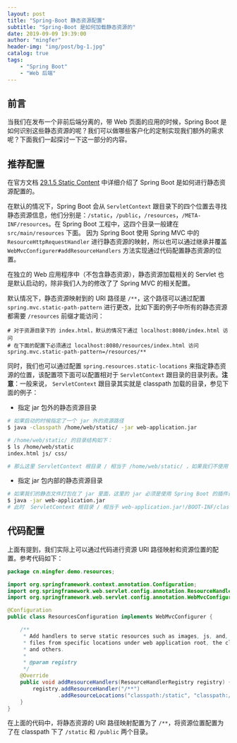 ```yaml
---
layout: post
title: "Spring-Boot 静态资源配置"
subtitle: "Spring-Boot 是如何加载静态资源的"
date: 2019-09-09 19:39:00
author: "mingfer"
header-img: "img/post/bg-1.jpg"
catalog: true
tags: 
    - "Spring Boot"
    - "Web 后端"
---
```


## 前言

当我们在发布一个非前后端分离的，带 Web 页面的应用的时候，Spring Boot 是如何识别这些静态资源的呢？我们可以做哪些客户化的定制实现我们额外的需求呢？下面我们一起探讨一下这一部分的内容。

## 推荐配置

在官方文档 [29.1.5 Static Content](https://docs.spring.io/spring-boot/docs/2.1.8.RELEASE/reference/htmlsingle/#boot-features-spring-mvc-static-content) 中详细介绍了 Spring Boot 是如何进行静态资源配置的。

在默认的情况下，Spring Boot 会从 `ServletContext` 跟目录下的四个位置去寻找静态资源信息，他们分别是：`/static`，`/public`，`/resources`，`/META-INF/resources`。在 Spring Boot 工程中，这四个目录一般建在 `src/main/resources` 下面。 因为 Spring Boot 使用 Spring MVC 中的 `ResourceHttpRequestHandler` 进行静态资源的映射，所以也可以通过继承并覆盖 `WebMvcConfigurer#addResourceHandlers` 方法实现通过代码配置静态资源的位置。

在独立的 Web 应用程序中（不包含静态资源），静态资源加载相关的 Servlet 也是默认启动的，除非我们人为的修改了了 Spring MVC 的相关配置。

默认情况下，静态资源映射到的 URI 路径是 `/**`，这个路径可以通过配置 `spring.mvc.static-path-pattern` 进行更改，比如下面的例子中所有的静态资源都需要 `/resources` 前缀才能访问：

```properties
# 对于资源目录下的 index.html，默认的情况下通过 localhost:8080/index.html 访问
# 在下面的配置下必须通过 localhost:8080/resources/index.html 访问
spring.mvc.static-path-pattern=/resources/**
```

同时，我们也可以通过配置 `spring.resources.static-locations` 来指定静态资源的位置，该配置项下面可以配置相对于 `ServletContext` 跟目录的目录列表。**注意**：一般来说， `ServletContext` 跟目录其实就是 classpath 加载的目录，参见下面的例子：

- 指定 jar 包外的静态资源目录

```bash
# 如果启动的时候指定了一个 jar 外的资源路径
$ java -classpath /home/web/static/ -jar web-application.jar

# /home/web/static/ 的目录结构如下：
$ ls /home/web/static
index.html js/ css/

# 那么这里 ServletContext 根目录 / 相当于 /home/web/static/ ，如果我们不使用 -classpath 进行目录的指定，就算配置 spring.resources.static-locations=/home/web/static/ 也是无法访问资源的。
```

- 指定 jar 包内部的静态资源目录

```bash
# 如果我们的静态文件打包在了 jar 里面，这里的 jar 必须是使用 Spring Boot 的插件进行打包的
$ java -jar web-application.jar
# 此时  ServletContext 根目录 / 相当于 web-application.jar!/BOOT-INF/classes
```

## 代码配置

上面有提到，我们实际上可以通过代码进行资源 URI 路径映射和资源位置的配置。参考代码如下：

```java
package cn.mingfer.demo.resources;

import org.springframework.context.annotation.Configuration;
import org.springframework.web.servlet.config.annotation.ResourceHandlerRegistry;
import org.springframework.web.servlet.config.annotation.WebMvcConfigurer;

@Configuration
public class ResourcesConfiguration implements WebMvcConfigurer {

    /**
     * Add handlers to serve static resources such as images, js, and, css
     * files from specific locations under web application root, the classpath,
     * and others.
     *
     * @param registry
     */
    @Override
    public void addResourceHandlers(ResourceHandlerRegistry registry) {
        registry.addResourceHandler("/**")
                .addResourceLocations("classpath:/static", "classpath:/public");
    }
}

```

在上面的代码中，将静态资源的 URI 路径映射配置为了 `/**`，将资源位置配置为了在 classpath 下了 `/static` 和 `/public` 两个目录。

